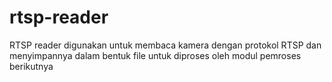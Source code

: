 # rtsp-reader
RTSP reader digunakan untuk membaca kamera dengan protokol RTSP dan menyimpannya dalam bentuk file untuk diproses oleh modul pemroses berikutnya
